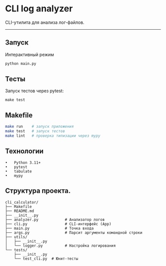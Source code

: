 # CLI log analyzer

CLI-утилита для анализа лог-файлов.

---
## Запуск
Интерактивный режим 
```bash
python main.py
```

## Тесты
Запуск тестов через pytest:
```commandline
make test
```

## Makefile
```bash
make run    # запуск приложения
make test   # запуск тестов
make lint   # проверка типизации через mypy
```

## Технологии
	•	Python 3.11+
	•	pytest
    •	tabulate
	•	mypy

## Структура проекта.
```commandline
cli_calculator/
├── Makefile
├── README.md
├── __init__.py
├── analyzer.py            # Анализатор логов
├── cli.py                 # CLI-интерфейс (App)
├── main.py                # Точка входа
├── args.py                # Парсит аргументы командной строки
├── utils/
│   ├── __init__.py
│   └── logger.py          # Настройка логирования
└── tests/
    ├── __init__.py
    └── test_cli.py  # Юнит-тесты
```
